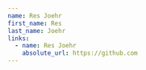 ```yaml
---
name: Res Joehr
first_name: Res
last_name: Joehr
links:
  - name: Res Joehr
    absolute_url: https://github.com
---
```


